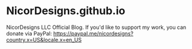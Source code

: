 # NicorDesigns.github.io
NicorDesigns LLC Official Blog. If you'd like to support my work, you can donate via PayPal: https://paypal.me/nicordesigns?country.x=US&locale.x=en_US
